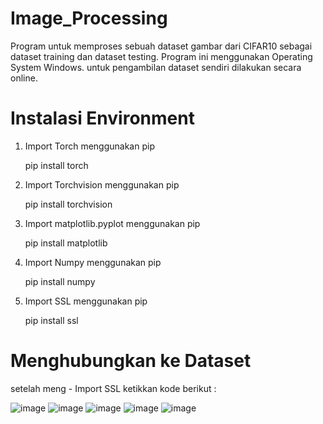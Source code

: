 # Image_Processing
Program untuk memproses sebuah dataset gambar dari CIFAR10 sebagai dataset training dan dataset testing. Program ini menggunakan Operating System Windows.
untuk pengambilan dataset sendiri dilakukan secara online.

# Instalasi Environment 

1. Import Torch menggunakan pip
   
      pip install torch
   
2. Import Torchvision menggunakan pip
   
     pip install torchvision
   
3. Import matplotlib.pyplot menggunakan pip

     pip install matplotlib

4. Import Numpy menggunakan pip

     pip install numpy

5. Import SSL menggunakan pip

     pip install ssl

# Menghubungkan ke Dataset

  setelah meng - Import SSL ketikkan kode berikut :
  

![image](https://github.com/bilpang28/Image_Processing/assets/54619042/6e830bec-338b-477a-b5f0-0751b24f1e37)
![image](https://github.com/bilpang28/Image_Processing/assets/54619042/af38e11f-5eb1-424a-83f8-7f9a494aa171)
![image](https://github.com/bilpang28/Image_Processing/assets/54619042/58ba58df-22f2-4f13-a64c-8d9b340dfd91)
![image](https://github.com/bilpang28/Image_Processing/assets/54619042/bc01e722-5332-4b01-ba52-c030b281c57e)
![image](https://github.com/bilpang28/Image_Processing/assets/54619042/1c15c10d-992b-4445-812f-82fba3bd04b6)
